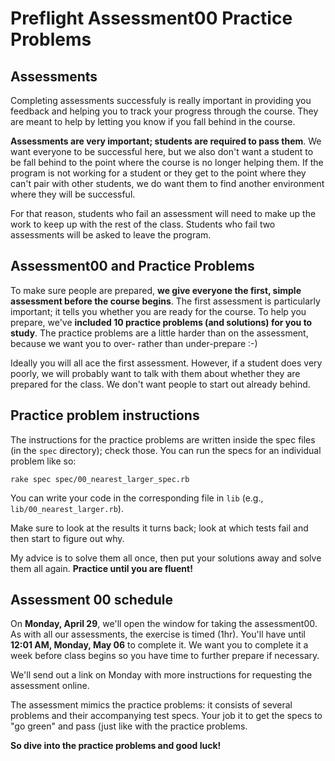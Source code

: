 # Preflight Assessment00 Practice Problems

## Assessments

Completing assessments successfuly is really important in providing
you feedback and helping you to track your progress through the
course. They are meant to help by letting you know if you fall behind
in the course.

**Assessments are very important; students are required to pass
them**. We want everyone to be successful here, but we also don't want
a student to be fall behind to the point where the course is no longer
helping them. If the program is not working for a student or they get
to the point where they can't pair with other students, we do want
them to find another environment where they will be successful.

For that reason, students who fail an assessment will need to make up
the work to keep up with the rest of the class. Students who fail two
assessments will be asked to leave the program.

## Assessment00 and Practice Problems

To make sure people are prepared, **we give everyone the first, simple
assessment before the course begins**. The first assessment is
particularly important; it tells you whether you are ready for the
course. To help you prepare, we've **included 10 practice problems
(and solutions) for you to study**. The practice problems are a little
harder than on the assessment, because we want you to over- rather
than under-prepare :-)

Ideally you will all ace the first assessment. However, if a student
does very poorly, we will probably want to talk with them about
whether they are prepared for the class. We don't want people to start
out already behind.

## Practice problem instructions

The instructions for the practice problems are written inside the spec
files (in the `spec` directory); check those. You can run the specs
for an individual problem like so:

    rake spec spec/00_nearest_larger_spec.rb

You can write your code in the corresponding file in `lib` (e.g.,
`lib/00_nearest_larger.rb`).

Make sure to look at the results it turns back; look at which tests
fail and then start to figure out why.

My advice is to solve them all once, then put your solutions away and
solve them all again. **Practice until you are fluent!**

## Assessment 00 schedule

On **Monday, April 29**, we'll open the window for taking the
assessment00. As with all our assessments, the exercise is timed
(1hr). You'll have until **12:01 AM, Monday, May 06** to complete
it. We want you to complete it a week before class begins so you have
time to further prepare if necessary.

We'll send out a link on Monday with more instructions for requesting
the assessment online.

The assessment mimics the practice problems: it consists of several
problems and their accompanying test specs. Your job it to get the
specs to "go green" and pass (just like with the practice problems.

**So dive into the practice problems and good luck!**
